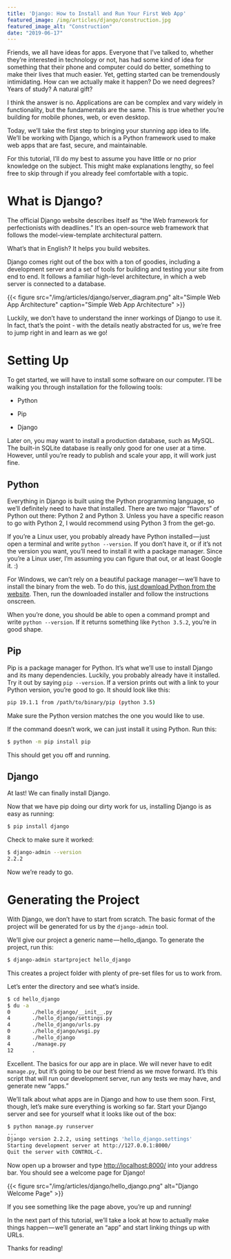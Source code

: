```yaml
---
title: 'Django: How to Install and Run Your First Web App'
featured_image: /img/articles/django/construction.jpg
featured_image_alt: "Construction"
date: "2019-06-17"
---
```


Friends, we all have ideas for apps. Everyone that I’ve talked to, whether they’re interested in technology or not, has had some kind of idea for something that their phone and computer could do better, something to make their lives that much easier. Yet, getting started can be tremendously intimidating. How can we actually make it happen? Do we need degrees? Years of study? A natural gift?

<!--truncate-->

I think the answer is no. Applications are can be complex and vary widely in functionality, but the fundamentals are the same. This is true whether you’re building for mobile phones, web, or even desktop.

Today, we’ll take the first step to bringing your stunning app idea to life. We’ll be working with Django, which is a Python framework used to make web apps that are fast, secure, and maintainable.

For this tutorial, I’ll do my best to assume you have little or no prior knowledge on the subject. This might make explanations lengthy, so feel free to skip through if you already feel comfortable with a topic.

# What is Django?

The official Django website describes itself as “the Web framework for perfectionists with deadlines.” It’s an open-source web framework that follows the model-view-template architectural pattern.

What’s that in English? It helps you build websites.

Django comes right out of the box with a ton of goodies, including a development server and a set of tools for building and testing your site from end to end. It follows a familiar high-level architecture, in which a web server is connected to a database.

{{< figure src="/img/articles/django/server_diagram.png" alt="Simple Web App Architecture" caption="Simple Web App Architecture" >}}

Luckily, we don’t have to understand the inner workings of Django to use it. In fact, that’s the point - with the details neatly abstracted for us, we’re free to jump right in and learn as we go!

# Setting Up

To get started, we will have to install some software on our computer. I’ll be walking you through installation for the following tools:

* Python

* Pip

* Django

Later on, you may want to install a production database, such as MySQL. The built-in SQLite database is really only good for one user at a time. However, until you’re ready to publish and scale your app, it will work just fine.

## Python

Everything in Django is built using the Python programming language, so we’ll definitely need to have that installed. There are two major “flavors” of Python out there: Python 2 and Python 3. Unless you have a specific reason to go with Python 2, I would recommend using Python 3 from the get-go.

If you’re a Linux user, you probably already have Python installed — just open a terminal and write `python --version`. If you don’t have it, or if it’s not the version you want, you’ll need to install it with a package manager. Since you’re a Linux user, I’m assuming you can figure that out, or at least Google it. :)

For Windows, we can’t rely on a beautiful package manager — we’ll have to install the binary from the web. To do this, [just download Python from the website](https://www.python.org/downloads). Then, run the downloaded installer and follow the instructions onscreen.

When you’re done, you should be able to open a command prompt and write `python --version`. If it returns something like `Python 3.5.2`, you’re in good shape.

## Pip

Pip is a package manager for Python. It’s what we’ll use to install Django and its many dependencies. Luckily, you probably already have it installed. Try it out by saying `pip --version`. If a version prints out with a link to your Python version, you’re good to go. It should look like this:

```bash
pip 19.1.1 from /path/to/binary/pip (python 3.5)
```

Make sure the Python version matches the one you would like to use.

If the command doesn’t work, we can just install it using Python. Run this:

```bash
$ python -m pip install pip
```

This should get you off and running.

## Django

At last! We can finally install Django.

Now that we have pip doing our dirty work for us, installing Django is as easy as running:

```bash
$ pip install django
```

Check to make sure it worked:

```bash
$ django-admin --version
2.2.2
```

Now we’re ready to go.

# Generating the Project

With Django, we don’t have to start from scratch. The basic format of the project will be generated for us by the `django-admin` tool.

We’ll give our project a generic name — hello_django. To generate the project, run this:

```bash
$ django-admin startproject hello_django
```

This creates a project folder with plenty of pre-set files for us to work from.

Let’s enter the directory and see what’s inside.

```bash
$ cd hello_django
$ du -a
0       ./hello_django/__init__.py
4       ./hello_django/settings.py
4       ./hello_django/urls.py
0       ./hello_django/wsgi.py
8       ./hello_django
4       ./manage.py
12      .
```

Excellent. The basics for our app are in place. We will never have to edit `manage.py`, but it’s going to be our best friend as we move forward. It’s this script that will run our development server, run any tests we may have, and generate new “apps.”

We’ll talk about what apps are in Django and how to use them soon. First, though, let’s make sure everything is working so far. Start your Django server and see for yourself what it looks like out of the box:

```bash
$ python manage.py runserver
...
Django version 2.2.2, using settings 'hello_django.settings'
Starting development server at http://127.0.0.1:8000/
Quit the server with CONTROL-C.
```

Now open up a browser and type <http://localhost:8000/> into your address bar. You should see a welcome page for Django!

{{< figure src="/img/articles/django/hello_django.png" alt="Django Welcome Page" >}}

If you see something like the page above, you’re up and running!

In the next part of this tutorial, we’ll take a look at how to actually make things happen — we’ll generate an “app” and start linking things up with URLs.

Thanks for reading!
